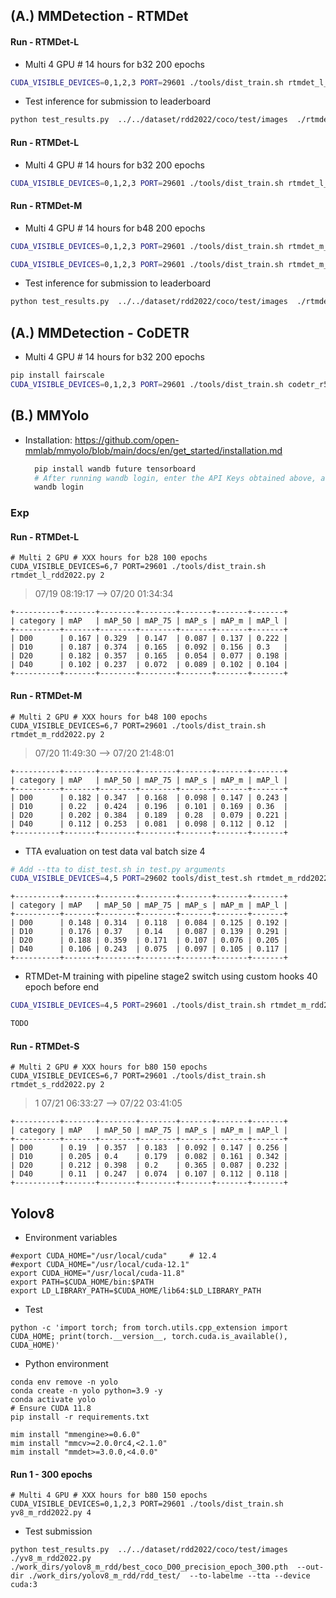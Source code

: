 
## (A.) MMDetection - RTMDet

#### Run - RTMDet-L
- Multi 4 GPU # 14 hours for b32 200 epochs
```bash
CUDA_VISIBLE_DEVICES=0,1,2,3 PORT=29601 ./tools/dist_train.sh rtmdet_l_rdd2022.py 4
```
- Test inference for submission to leaderboard
```bash
python test_results.py  ../../dataset/rdd2022/coco/test/images  ./rtmdet_l_rdd2022.py  ./work_dirs/rtmdet_l_rdd2022/epoch_200.pth  --out-dir ./work_dirs/rtmdet_l_rdd2022/rdd_test/  --to-labelme  --tta
```

#### Run - RTMDet-L
- Multi 4 GPU # 14 hours for b32 200 epochs
```bash
CUDA_VISIBLE_DEVICES=0,1,2,3 PORT=29601 ./tools/dist_train.sh rtmdet_l_swin_rdd2022.py 4
```

#### Run - RTMDet-M
- Multi 4 GPU # 14 hours for b48 200 epochs
```bash
CUDA_VISIBLE_DEVICES=0,1,2,3 PORT=29601 ./tools/dist_train.sh rtmdet_m_rdd2022.py 4
```
```bash
CUDA_VISIBLE_DEVICES=0,1,2,3 PORT=29601 ./tools/dist_train.sh rtmdet_m_rdd2022.py 4 --resume /home/rahul/workspace/vision/orddc2024/model/mmdetection/work_dirs/rtmdet_m_rdd2022/epoch_200.pth
```
- Test inference for submission to leaderboard
```bash
python test_results.py  ../../dataset/rdd2022/coco/test/images  ./rtmdet_m_rdd2022.py  ./work_dirs/rtmdet_m_rdd2022/epoch_200.pth  --out-dir ./work_dirs/rtmdet_m_rdd2022/rdd_test/  --to-labelme  --tta
```


## (A.) MMDetection - CoDETR

- Multi 4 GPU # 14 hours for b32 200 epochs
```bash
pip install fairscale
CUDA_VISIBLE_DEVICES=0,1,2,3 PORT=29601 ./tools/dist_train.sh codetr_r50_rdd2022.py 4
```

## (B.) MMYolo

- Installation: https://github.com/open-mmlab/mmyolo/blob/main/docs/en/get_started/installation.md 
  ```bash
    pip install wandb future tensorboard
    # After running wandb login, enter the API Keys obtained above, and the login is successful.
    wandb login 
  ```

### Exp

#### Run - RTMDet-L
```
# Multi 2 GPU # XXX hours for b28 100 epochs
CUDA_VISIBLE_DEVICES=6,7 PORT=29601 ./tools/dist_train.sh rtmdet_l_rdd2022.py 2
```
> 07/19 08:19:17 --> 07/20 01:34:34
```log
+----------+-------+--------+--------+-------+-------+-------+
| category | mAP   | mAP_50 | mAP_75 | mAP_s | mAP_m | mAP_l |
+----------+-------+--------+--------+-------+-------+-------+
| D00      | 0.167 | 0.329  | 0.147  | 0.087 | 0.137 | 0.222 |
| D10      | 0.187 | 0.374  | 0.165  | 0.092 | 0.156 | 0.3   |
| D20      | 0.182 | 0.357  | 0.165  | 0.054 | 0.077 | 0.198 |
| D40      | 0.102 | 0.237  | 0.072  | 0.089 | 0.102 | 0.104 |
+----------+-------+--------+--------+-------+-------+-------+
```

#### Run - RTMDet-M
```
# Multi 2 GPU # XXX hours for b48 100 epochs
CUDA_VISIBLE_DEVICES=6,7 PORT=29601 ./tools/dist_train.sh rtmdet_m_rdd2022.py 2
```
> 07/20 11:49:30 --> 07/20 21:48:01
```log
+----------+-------+--------+--------+-------+-------+-------+
| category | mAP   | mAP_50 | mAP_75 | mAP_s | mAP_m | mAP_l |
+----------+-------+--------+--------+-------+-------+-------+
| D00      | 0.182 | 0.347  | 0.168  | 0.098 | 0.147 | 0.243 |
| D10      | 0.22  | 0.424  | 0.196  | 0.101 | 0.169 | 0.36  |
| D20      | 0.202 | 0.384  | 0.189  | 0.28  | 0.079 | 0.221 |
| D40      | 0.112 | 0.253  | 0.081  | 0.098 | 0.112 | 0.12  |
+----------+-------+--------+--------+-------+-------+-------+
```
- TTA evaluation on test data val batch size 4 
```bash
# Add --tta to dist_test.sh in test.py arguments
CUDA_VISIBLE_DEVICES=4,5 PORT=29602 tools/dist_test.sh rtmdet_m_rdd2022.py  ./work_dirs/rtmdet_m_rdd2022/epoch_100.pth 2
```
  ```log
  +----------+-------+--------+--------+-------+-------+-------+
  | category | mAP   | mAP_50 | mAP_75 | mAP_s | mAP_m | mAP_l |
  +----------+-------+--------+--------+-------+-------+-------+
  | D00      | 0.148 | 0.314  | 0.118  | 0.084 | 0.125 | 0.192 |
  | D10      | 0.176 | 0.37   | 0.14   | 0.087 | 0.139 | 0.291 |
  | D20      | 0.188 | 0.359  | 0.171  | 0.107 | 0.076 | 0.205 |
  | D40      | 0.106 | 0.243  | 0.075  | 0.097 | 0.105 | 0.117 |
  +----------+-------+--------+--------+-------+-------+-------+
  ```
- RTMDet-M training with pipeline stage2 switch using custom hooks 40 epoch before end
```bash
CUDA_VISIBLE_DEVICES=4,5 PORT=29601 ./tools/dist_train.sh rtmdet_m_rdd2022.py 2
```
```bash
TODO
```

#### Run - RTMDet-S
```
# Multi 2 GPU # XXX hours for b80 150 epochs
CUDA_VISIBLE_DEVICES=6,7 PORT=29601 ./tools/dist_train.sh rtmdet_s_rdd2022.py 2
```
> 1 07/21 06:33:27  --> 07/22 03:41:05
```log
+----------+-------+--------+--------+-------+-------+-------+
| category | mAP   | mAP_50 | mAP_75 | mAP_s | mAP_m | mAP_l |
+----------+-------+--------+--------+-------+-------+-------+
| D00      | 0.19  | 0.357  | 0.183  | 0.092 | 0.147 | 0.256 |
| D10      | 0.205 | 0.4    | 0.179  | 0.082 | 0.161 | 0.342 |
| D20      | 0.212 | 0.398  | 0.2    | 0.365 | 0.087 | 0.232 |
| D40      | 0.11  | 0.247  | 0.074  | 0.107 | 0.112 | 0.118 |
+----------+-------+--------+--------+-------+-------+-------+
```



## Yolov8

  - Environment variables
  ```
  #export CUDA_HOME="/usr/local/cuda"     # 12.4
  #export CUDA_HOME="/usr/local/cuda-12.1"
  export CUDA_HOME="/usr/local/cuda-11.8"
  export PATH=$CUDA_HOME/bin:$PATH
  export LD_LIBRARY_PATH=$CUDA_HOME/lib64:$LD_LIBRARY_PATH
  ```
  - Test
  ```
  python -c 'import torch; from torch.utils.cpp_extension import CUDA_HOME; print(torch.__version__, torch.cuda.is_available(), CUDA_HOME)'
  ```
  - Python environment
  ```
  conda env remove -n yolo
  conda create -n yolo python=3.9 -y
  conda activate yolo
  # Ensure CUDA 11.8
  pip install -r requirements.txt
  ```
  ```
  mim install "mmengine>=0.6.0"
  mim install "mmcv>=2.0.0rc4,<2.1.0"
  mim install "mmdet>=3.0.0,<4.0.0"
  ```

#### Run 1 - 300 epochs
```
# Multi 4 GPU # XXX hours for b80 150 epochs
CUDA_VISIBLE_DEVICES=0,1,2,3 PORT=29601 ./tools/dist_train.sh yv8_m_rdd2022.py 4

```
- Test submission 
``` 
python test_results.py  ../../dataset/rdd2022/coco/test/images  ./yv8_m_rdd2022.py  ./work_dirs/yolov8_m_rdd/best_coco_D00_precision_epoch_300.pth  --out-dir ./work_dirs/yolov8_m_rdd/rdd_test/  --to-labelme --tta --device cuda:3
```